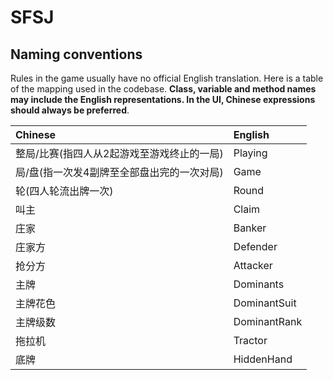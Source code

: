 # SFSJ

## Naming conventions

Rules in the game usually have no official English translation. Here is a table
of the mapping used in the codebase. **Class, variable and method names may
include the English representations. In the UI, Chinese expressions should
always be preferred**.

|Chinese|English|
|:------|:------|
|整局/比赛(指四人从2起游戏至游戏终止的一局)|Playing|
|局/盘(指一次发4副牌至全部盘出完的一次对局)|Game|
|轮(四人轮流出牌一次)|Round|
|叫主|Claim|
|庄家|Banker|
|庄家方|Defender|
|抢分方|Attacker|
|主牌|Dominants|
|主牌花色|DominantSuit|
|主牌级数|DominantRank|
|拖拉机|Tractor|
|底牌|HiddenHand|

